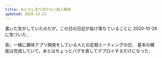 ```yaml
---
title: あと少し走り切りたい個人開発
updated: 2020-10-23
---
```


書いた気がしていたのだが，この日の日記が抜け落ちていることに 2020-10-26 に気づいた．

夜，一緒に趣味アプリ開発をしている人との定期ミーティングの日．
基本の機能は完成していて，あとはちょっとバグを直してデプロイするだけになった．
